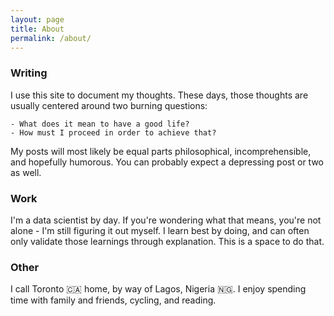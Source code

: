 ```yaml
---
layout: page
title: About
permalink: /about/
---
```


### Writing 
I use this site to document my thoughts. These days, those thoughts are usually centered around two burning questions: 
```
- What does it mean to have a good life? 
- How must I proceed in order to achieve that?
```

My posts will most likely be equal parts philosophical, incomprehensible, and hopefully humorous. You can probably expect a depressing post or two as well. 


### Work
I'm a data scientist by day. If you're wondering what that means, you're not alone - I'm still figuring it out myself.
I learn best by doing, and can often only validate those learnings through explanation. This is a space to do that.


### Other
I call Toronto 🇨🇦 home, by way of Lagos, Nigeria 🇳🇬. I enjoy spending time with family and friends, cycling, and reading. 
